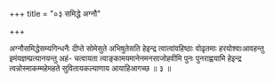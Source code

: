 +++
title = "०३ समिद्धे अग्नौ"

+++

अग्नौसमिद्धेसम्यगिन्धनैः दीप्ते सोमेसुते अभिषुतेसति हेइन्द्र त्वात्वांवहिष्ठाः वोढृतमाः हरयोश्वाःआवहन्तु इमंयज्ञम्प्रत्यानयन्तु अहं- चत्वायता त्वाङ्कामयमानेनमनसाजोहवीमि पुनः पुनराह्वयामि हेइन्द्र त्वन्नोस्माकम्महेमहते सुवितायकल्याणाय आयाहिआगच्छ ॥ ३ ॥